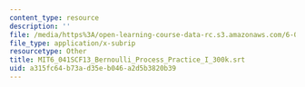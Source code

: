 ```yaml
---
content_type: resource
description: ''
file: /media/https%3A/open-learning-course-data-rc.s3.amazonaws.com/6-041sc-probabilistic-systems-analysis-and-applied-probability-fall-2013/a315fc64b73ad35eb046a2d5b3820b39_MIT6_041SCF13_Bernoulli_Process_Practice_I_300k.srt
file_type: application/x-subrip
resourcetype: Other
title: MIT6_041SCF13_Bernoulli_Process_Practice_I_300k.srt
uid: a315fc64-b73a-d35e-b046-a2d5b3820b39
---
```

